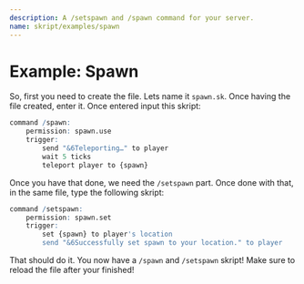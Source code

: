 ```yaml
---
description: A /setspawn and /spawn command for your server.
name: skript/examples/spawn
---
```


# Example: Spawn

So, first you need to create the file. Lets name it `spawn.sk`. Once having the file created, enter it. Once entered input this skript:

```r
command /spawn:
    permission: spawn.use
    trigger:
        send "&6Teleporting…" to player
        wait 5 ticks
        teleport player to {spawn}
```

Once you have that done, we need the `/setspawn` part. Once done with that, in the same file, type the following skript:

```r
command /setspawn:
    permission: spawn.set
    trigger:
        set {spawn} to player's location
        send "&6Successfully set spawn to your location." to player
```

That should do it. You now have a `/spawn` and `/setspawn` skript! Make sure to reload the file after your finished!
